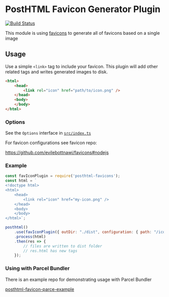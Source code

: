 # PostHTML Favicon Generator Plugin

[![Build Status](https://travis-ci.org/mohsen1/posthtml-favicons.svg?branch=master)](https://travis-ci.org/mohsen1/posthtml-favicons)

This module is using [favicons](https://github.com/evilebottnawi/favicons) to generate all of favicons based on a single image

## Usage

Use a simple `<link>` tag to include your favicon. This plugin will add other related tags and writes generated images to disk.

```html
<html>
    <head>
        <link rel="icon" href="path/to/icon.png" />
    </head>
    <body>
    </body>
</html>
```

### Options

See the `Options` interface in [`src/index.ts`](./src/index.ts)

For favicon configurations see favicon repo:

https://github.com/evilebottnawi/favicons#nodejs

### Example

```js
const favIconPlugin = require('posthtml-favicons');
const html = `
<!doctype html>
<html>
    <head>
        <link rel="icon" href="my-icon.png" />
    </head>
    <body>
    </body>
</html>`;

posthtml()
    .use(favIconPlugin({ outDir: "./dist", configuration: { path: "/icons" } }))
    .process(html)
    .then(res => {
        // files are written to dist folder
        // res.html has new tags
    });
```

### Using with Parcel Bundler
There is an example repo for demonstrating usage with Parcel Bundler

[posthtml-favicon-parce-example](https://github.com/mohsen1/posthtml-favicon-parce-example)
